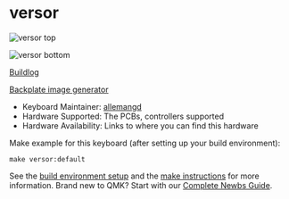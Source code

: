 # versor

![versor top](https://i.imgur.com/vBT9iTr.jpg)

![versor bottom](https://i.imgur.com/C7kDITu.jpg)

[Buildlog](https://imgur.com/a/HH1wMnI)

[Backplate image generator](https://github.com/allemangD/hopf-fibration)

* Keyboard Maintainer: [allemangd](https://github.com/allemangd)
* Hardware Supported: The PCBs, controllers supported
* Hardware Availability: Links to where you can find this hardware

Make example for this keyboard (after setting up your build environment):

    make versor:default

See the [build environment setup](https://docs.qmk.fm/#/getting_started_build_tools) and the [make instructions](https://docs.qmk.fm/#/getting_started_make_guide) for more information. Brand new to QMK? Start with our [Complete Newbs Guide](https://docs.qmk.fm/#/newbs).
